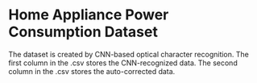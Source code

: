 # Home Appliance Power Consumption Dataset
The dataset is created by CNN-based optical character recognition.
The first column in the .csv stores the CNN-recognized data.
The second column in the .csv stores the auto-corrected data.
